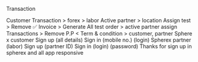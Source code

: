 <!-- Pending Api's -->
Transaction




Customer Transaction > forex > labor
Active partner > location
Assign test > Remove ✅ Invoice > Generate
All test order > active partner assign
Transactions > Remove
P.P < Term & condition > customer, partner
Sphere x customer
Sign up (all details)
Sign in (mobile no.)
(login)
Spherex partner (labor)
Sign up (partner ID)
Sign in (login) (password)
Thanks for sign up in spherex and all app responsive